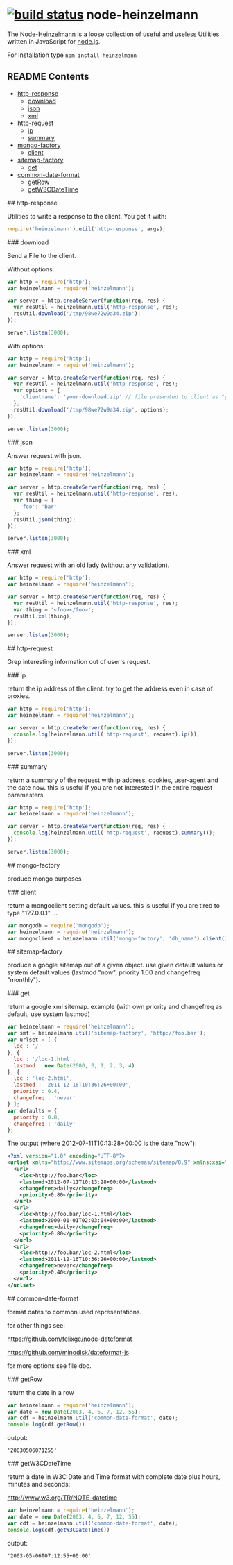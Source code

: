 [![build status](https://secure.travis-ci.org/knurtsysteme/node-heinzelmann.png)](http://travis-ci.org/knurtsysteme/node-heinzelmann)
node-heinzelmann
================

The Node-[Heinzelmann](http://en.wikipedia.org/wiki/Heinzelm%C3%A4nnchen) is a loose collection of useful and useless Utilities written in JavaScript for [node.js](http://nodejs.org/).

For Installation type `npm install heinzelmann`

## README Contents

- [http-response](#a)
  - [download](#a-a)
  - [json](#a-b)
  - [xml](#a-c)
- [http-request](#b)
  - [ip](#b-a)
  - [summary](#b-b)
- [mongo-factory](#c)
  - [client](#c-a)
- [sitemap-factory](#d)
  - [get](#d-a)
- [common-date-format](#e)
  - [getRow](#e-a)
  - [getW3CDateTime](#e-b)
  
<a name="a"/>
## http-response

Utilities to write a response to the client. You get it with:

```js
require('heinzelmann').util('http-response', args);
```

<a name="a-a"/>
### download

Send a File to the client.

Without options:
```js
var http = require('http');
var heinzelmann = require('heinzelmann');

var server = http.createServer(function(req, res) {
  var resUtil = heinzelmann.util('http-response', res);
  resUtil.download('/tmp/98we72w9a34.zip');
});

server.listen(3000);
```

With options:
```js
var http = require('http');
var heinzelmann = require('heinzelmann');

var server = http.createServer(function(req, res) {
  var resUtil = heinzelmann.util('http-response', res);
  var options = {
    'clientname': 'your-download.zip' // file presented to client as "your-download.zip"
  }; 
  resUtil.download('/tmp/98we72w9a34.zip', options);
});

server.listen(3000);
```

<a name="a-b"/>
### json

Answer request with json.

```js
var http = require('http');
var heinzelmann = require('heinzelmann');

var server = http.createServer(function(req, res) {
  var resUtil = heinzelmann.util('http-response', res);
  var thing = {
    'foo': 'bar'
  };
  resUtil.json(thing);
});

server.listen(3000);
```

<a name="a-c"/>
### xml

Answer request with an old lady (without any validation).

```js
var http = require('http');
var heinzelmann = require('heinzelmann');

var server = http.createServer(function(req, res) {
  var resUtil = heinzelmann.util('http-response', res);
  var thing = '<foo></foo>';
  resUtil.xml(thing);
});

server.listen(3000);
```

<a name="b"/>
## http-request

Grep interesting information out of user's request.

<a name="b-a"/>
### ip

return the ip address of the client. try to get the address even in case of proxies.

```js
var http = require('http');
var heinzelmann = require('heinzelmann');

var server = http.createServer(function(req, res) {
  console.log(heinzelmann.util('http-request', request).ip());
});

server.listen(3000);
```

<a name="b-b"/>
### summary

return a summary of the request with ip address, cookies, user-agent and the date now.
this is useful if you are not interested in the entire request paramesters.

```js
var http = require('http');
var heinzelmann = require('heinzelmann');

var server = http.createServer(function(req, res) {
  console.log(heinzelmann.util('http-request', request).summary());
});

server.listen(3000);
```

<a name="c"/>
## mongo-factory

produce mongo purposes

<a name="c-a"/>
### client

return a mongoclient setting default values. this is useful if you are tired to type "127.0.0.1" ...

```js
var mongodb = require('mongodb');
var heinzelmann = require('heinzelmann');
var mongoclient = heinzelmann.util('mongo-factory', 'db_name').client();
```


<a name="d"/>
## sitemap-factory

produce a google sitemap out of a given object. use given default values or system default values (lastmod "now", priority 1.00 and changefreq "monthly").

<a name="d-a"/>
### get

return a google xml sitemap. example (with own priority and changefreq as default, use system lastmod)

```js
var heinzelmann = require('heinzelmann');
var smf = heinzelmann.util('sitemap-factory', 'http://foo.bar');
var urlset = [ {
  loc : '/'
}, {
  loc : '/loc-1.html',
  lastmod : new Date(2000, 0, 1, 2, 3, 4)
}, {
  loc : 'loc-2.html',
  lastmod : '2011-12-16T10:36:26+00:00',
  priority : 0.4,
  changefreq : 'never'
} ];
var defaults = {
  priority : 0.8,
  changefreq : 'daily'
};
```

The output (where 2012-07-11T10:13:28+00:00 is the date "now"):
```xml
<?xml version="1.0" encoding="UTF-8"?>
<urlset xmlns="http://www.sitemaps.org/schemas/sitemap/0.9" xmlns:xsi="http://www.w3.org/2001/XMLSchema-instance" xsi:schemaLocation="http://www.sitemaps.org/schemas/sitemap/0.9 http://www.sitemaps.org/schemas/sitemap/0.9/sitemap.xsd">
  <url>
    <loc>http://foo.bar</loc>
    <lastmod>2012-07-11T10:13:28+00:00</lastmod>
    <changefreq>daily</changefreq>
    <priority>0.80</priority>
  </url>
  <url>
    <loc>http://foo.bar/loc-1.html</loc>
    <lastmod>2000-01-01T02:03:04+00:00</lastmod>
    <changefreq>daily</changefreq>
    <priority>0.80</priority>
  </url>
  <url>
    <loc>http://foo.bar/loc-2.html</loc>
    <lastmod>2011-12-16T10:36:26+00:00</lastmod>
    <changefreq>never</changefreq>
    <priority>0.40</priority>
  </url>
</urlset>
```

<a name="e"/>
## common-date-format

format dates to common used representations. 

for other things see:

https://github.com/felixge/node-dateformat

https://github.com/minodisk/dateformat-js

for more options see file doc.

<a name="e-a"/>
### getRow

return the date in a row

```js
var heinzelmann = require('heinzelmann');
var date = new Date(2003, 4, 6, 7, 12, 55);
var cdf = heinzelmann.util('common-date-format', date);
console.log(cdf.getRow())
```
output:
```
'20030506071255'
```

<a name="e-b"/>
### getW3CDateTime

return a date in W3C Date and Time format with complete date plus hours, minutes and seconds:

http://www.w3.org/TR/NOTE-datetime

```js
var heinzelmann = require('heinzelmann');
var date = new Date(2003, 4, 6, 7, 12, 55);
var cdf = heinzelmann.util('common-date-format', date);
console.log(cdf.getW3CDateTime())
```
output:
```
'2003-05-06T07:12:55+00:00'
```

